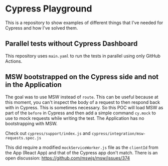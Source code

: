 # Cypress Playground

This is a repository to show examples of different things that I've needed for
Cypress and how I've solved them.

## Parallel tests without Cypress Dashboard

This repository uses `main.yaml` to run the tests in parallel using only GitHub
Actions.

## MSW bootstrapped on the Cypress side and not in the Application

The goal was to use MSW instead of `route`. This can be useful because at this
moment, you can't inspect the body of a request to then respond back with in
Cypress. This is sometimes necessary. So this POC will load MSW as part of the
`before` in Cypress and then add a simple command `cy.mock` to use to mock
requests while writing the test. The Application has no bootstrapping with MSW.

Check out `cypress/support/index.js` and
`cypress/integration/msw-requests.spec.js`

This did require a modified `mockServiceWorker.js` file as the `clientId` from
the App (React App) and that of the Cypress app don't match. There is an open
discussion: https://github.com/mswjs/msw/issues/374
